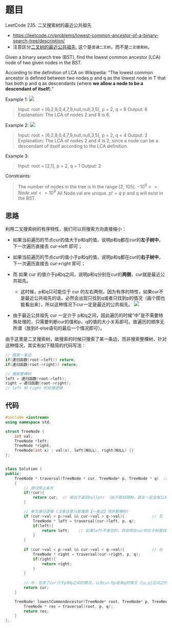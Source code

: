 # 题目
LeetCode 235. 二叉搜索树的最近公共祖先
- https://leetcode.cn/problems/lowest-common-ancestor-of-a-binary-search-tree/description/
- 注意区分[二叉树的最近公共祖先](../二叉树的最近公共祖先_236/题解_236.md), 这个是`普通二叉树`，而不是`二叉搜索树`。

Given a binary search tree (BST), find the lowest common ancestor (LCA) node of two given nodes in the BST.

According to the definition of LCA on Wikipedia: “The lowest common ancestor is defined between two nodes p and q as the lowest node in T that has both p and q as descendants (where **we allow a node to be a descendant of itself**).”

 

Example 1:
![](https://assets.leetcode.com/uploads/2018/12/14/binarysearchtree_improved.png)

>Input: root = [6,2,8,0,4,7,9,null,null,3,5], p = 2, q = 8
Output: 6
Explanation: The LCA of nodes 2 and 8 is 6.

Example 2:
![](https://assets.leetcode.com/uploads/2018/12/14/binarysearchtree_improved.png)

>Input: root = [6,2,8,0,4,7,9,null,null,3,5], p = 2, q = 4
Output: 2
Explanation: The LCA of nodes 2 and 4 is 2, since a node can be a descendant of itself according to the LCA definition.

Example 3:

>Input: root = [2,1], p = 2, q = 1
Output: 2


Constraints:

>The number of nodes in the tree is in the range [2, 105].
$-10^9 <= Node.val <= 10^9$
All Node.val are unique.
$p != q$
p and q will exist in the BST.


## 思路
利用二叉搜索树的有序特性，我们可以将搜索方向直接缩小：
- 如果当前遍历的节点cur的值大于p和q的值，说明p和q都在cur的**左子树中**，下一次遍历直接去 cur->left 即可；
- 如果当前遍历的节点cur的值小于p和q的值，说明p和q都在cur的**右子树中**，下一次遍历直接去 cur->right 即可；
- 而 如果 cur 的值介于p和q之间，说明p和q分别在cur的**两侧**，cur就是最近公共祖先。
  - 这时候，p和q只可能位于 cur 的左右两侧，因为有序的特性，如果cur不是最近公共祖先的话，必然会出现只找到q或者只找到p的情况（画个图也能看出来），所以这种情况下cur一定是最近的公共祖先。
    ![](https://code-thinking-1253855093.file.myqcloud.com/pics/20220926164214.png)

- 由于最近公共祖先 cur 一定介于 p和q之间，因此遍历的时候“中”是不需要特殊处理的，只需要判断cur的值和p、q的值的大小关系即可。故遍历的顺序无所谓（放到if-else语句的最后一个情况即可）。


由于这里是二叉搜索树，故搜索的时候只搜索了某一条边，而非搜索整棵树，针对这种情况，其实有如下精简的代码写法：
```cpp
// 搜索一条边
if(递归函数(root->left)) return;
if(递归函数(root->right)) return;

// 搜索整棵树
left = 递归函数(root->left);
right = 递归函数(root->right);
// left 和 right 的处理逻辑
```

## 代码
```cpp
#include <iostream>
using namespace std;

struct TreeNode {
    int val;
    TreeNode *left;
    TreeNode *right;
    TreeNode(int x) : val(x), left(NULL), right(NULL) {}
};


class Solution {
public:
    TreeNode * traversal(TreeNode * cur, TreeNode* p, TreeNode * q)  // 返回：最近的公共祖先； 输入：当前遍历节点，p，q节点
    {
        // 递归停止条件
        if(!cur){
            return cur;  // 相当于返回nullptr （由于题目限制，其实一定会有公共祖先，这个条件不写也可以）
        }

        // 单次递归逻辑 (注意这里只是搜索【一条边】而非整棵树)
        if (cur->val > p->val && cur->val > q->val){            // 左
            TreeNode * left = traversal(cur->left, p, q);
            if(left){
                return left;    // 如果left不是空的，则说明在cur的左子树里找到了最近公共祖先
            }
        }
        
        if (cur->val < p->val && cur->val < q->val){            // 右
            TreeNode * right = traversal(cur->right, p, q);
            if(right){
                return right;
            }
        }
        
        // 中：包含了cur介于p和q之间的情况，以及cur为p或者q的情况（[p,q]区间之外的情况）
        return cur;
    }

    TreeNode* lowestCommonAncestor(TreeNode* root, TreeNode* p, TreeNode* q) {
        TreeNode * res = traversal(root, p, q);
        return res;
    }
};
```

